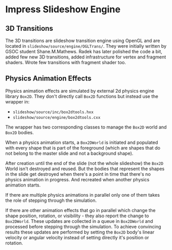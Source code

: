 # Impress Slideshow Engine

## 3D Transitions

The 3D transitions are slideshow transition engine using OpenGL and
are located in `slideshow/source/engine/OGLTrans/`. They were initially
written by GSOC student Shane.M.Mathews. Radek has later polished the
code a bit, added few new 3D transitions, added infrastructure for
vertex and fragment shaders. Wrote few transitions with fragment shader
too.

## Physics Animation Effects

Physics animation effects are simulated by external 2d physics engine
library `Box2D`. They don't directly call `Box2D` functions but instead
use the wrapper in:

* `slideshow/source/inc/box2dtools.hxx`
* `slideshow/source/engine/box2dtools.cxx`

The wrapper has two corresponding classes to manage the `Box2D` world
and `Box2D` bodies.

When a physics animation starts, a `Box2DWorld` is initiated and
populated with every shape that is part of the foreground (which are
shapes that do not belong to the master slide and not a background
shape).

After creation until the end of the slide (not the whole slideshow)
the `Box2D` World isn't destroyed and reused. But the bodies that
represent the shapes in the slide get destroyed when there's a point
in time that there's no physics animation in progress. And recreated
when another physics animation starts.

If there are multiple physics animations in parallel only one of them
takes the role of stepping through the simulation.

If there are other animation effects that go in parallel which change
the shape position, rotation, or visibility - they also report the
change to `Box2DWorld`. These updates are collected in a queue in
`Box2DWorld` and processed before stepping through the simulation.
To achieve convincing results these updates are performed by setting
the `Box2D` body's linear velocity or angular velocity instead of
setting directly it's position or rotation.
